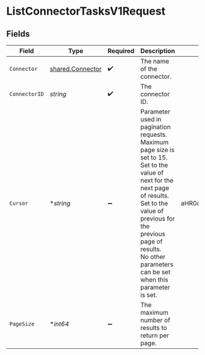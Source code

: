 # ListConnectorTasksV1Request


## Fields

| Field                                                                                                                                                                                                                                                    | Type                                                                                                                                                                                                                                                     | Required                                                                                                                                                                                                                                                 | Description                                                                                                                                                                                                                                              | Example                                                                                                                                                                                                                                                  |
| -------------------------------------------------------------------------------------------------------------------------------------------------------------------------------------------------------------------------------------------------------- | -------------------------------------------------------------------------------------------------------------------------------------------------------------------------------------------------------------------------------------------------------- | -------------------------------------------------------------------------------------------------------------------------------------------------------------------------------------------------------------------------------------------------------- | -------------------------------------------------------------------------------------------------------------------------------------------------------------------------------------------------------------------------------------------------------- | -------------------------------------------------------------------------------------------------------------------------------------------------------------------------------------------------------------------------------------------------------- |
| `Connector`                                                                                                                                                                                                                                              | [shared.Connector](../../models/shared/connector.md)                                                                                                                                                                                                     | :heavy_check_mark:                                                                                                                                                                                                                                       | The name of the connector.                                                                                                                                                                                                                               |                                                                                                                                                                                                                                                          |
| `ConnectorID`                                                                                                                                                                                                                                            | *string*                                                                                                                                                                                                                                                 | :heavy_check_mark:                                                                                                                                                                                                                                       | The connector ID.                                                                                                                                                                                                                                        |                                                                                                                                                                                                                                                          |
| `Cursor`                                                                                                                                                                                                                                                 | **string*                                                                                                                                                                                                                                                | :heavy_minus_sign:                                                                                                                                                                                                                                       | Parameter used in pagination requests. Maximum page size is set to 15.<br/>Set to the value of next for the next page of results.<br/>Set to the value of previous for the previous page of results.<br/>No other parameters can be set when this parameter is set.<br/> | aHR0cHM6Ly9nLnBhZ2UvTmVrby1SYW1lbj9zaGFyZQ==                                                                                                                                                                                                             |
| `PageSize`                                                                                                                                                                                                                                               | **int64*                                                                                                                                                                                                                                                 | :heavy_minus_sign:                                                                                                                                                                                                                                       | The maximum number of results to return per page.<br/>                                                                                                                                                                                                   |                                                                                                                                                                                                                                                          |